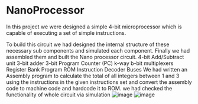 # NanoProcessor
In this project we were designed a simple 4-bit microprocessor which is capable of executing a set of simple instructions.

To build this circuit we had designed the internal structure of these necessary sub components and simulated each component. Finally we had assembled them and built the Nano processor circuit.
4-bit Add/Subtract unit
3-bit adder
3-bit Program Counter (PC)
k-way b-bit multiplexers 
Register Bank
Program ROM
Instruction Decoder
Buses
We had written an Assembly program to calculate the total of all integers between 1 and 3 using the instructions in the given instructions set and convert the assembly code to machine code and hardcode it to ROM.
we had checked the functionality of whole circuit via simulation 
![image](https://github.com/sathu2000/NanoProcessor/assets/120351542/81040e80-4259-4f41-ba41-e58da015249f)
![image](https://github.com/sathu2000/NanoProcessor/assets/120351542/4ea2ed4a-772d-4cb0-b6cf-d5e8218569fe)

